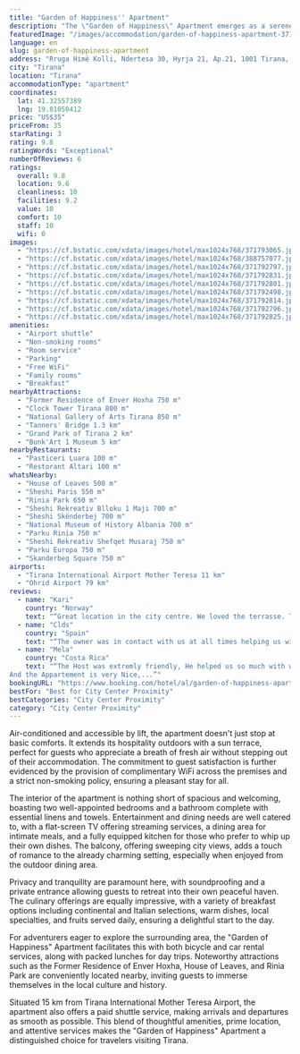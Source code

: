 ```yaml
---
title: "Garden of Happiness'' Apartment"
description: "The \"Garden of Happiness\" Apartment emerges as a serene oasis in the heart of Tirana, merely a stone's throw away from the bustling Skanderbeg Square and the scenic Dajti Ekspres Cable Car."
featuredImage: "/images/accommodation/garden-of-happiness-apartment-371793065.jpg"
language: en
slug: garden-of-happiness-apartment
address: "Rruga Himë Kolli, Ndertesa 30, Hyrja 21, Ap.21, 1001 Tirana, Albania"
city: "Tirana"
location: "Tirana"
accommodationType: "apartment"
coordinates:
  lat: 41.32557389
  lng: 19.81050412
price: "US$35"
priceFrom: 35
starRating: 3
rating: 9.8
ratingWords: "Exceptional"
numberOfReviews: 6
ratings:
  overall: 9.8
  location: 9.6
  cleanliness: 10
  facilities: 9.2
  value: 10
  comfort: 10
  staff: 10
  wifi: 0
images:
  - "https://cf.bstatic.com/xdata/images/hotel/max1024x768/371793065.jpg?k=7036557c25b387d74a15a6cd3b741dd29ccf3382ff4179a5feb7843c73095b3d&o=&hp=1"
  - "https://cf.bstatic.com/xdata/images/hotel/max1024x768/388757077.jpg?k=077c9bab2d483fc629a0d7b314e41ace9bdfcc710a957cadf43210f305eee9dc&o=&hp=1"
  - "https://cf.bstatic.com/xdata/images/hotel/max1024x768/371792797.jpg?k=7527f94506c19bb1b3f0984a0eda171b1d8ea625b378a06bae295d69abcde19b&o=&hp=1"
  - "https://cf.bstatic.com/xdata/images/hotel/max1024x768/371792831.jpg?k=bcb849cb1d50360998bd30a474d9af14d68f146c7219fdd43eb4263c606ff431&o=&hp=1"
  - "https://cf.bstatic.com/xdata/images/hotel/max1024x768/371792801.jpg?k=379133146774aef2dc27bcbc9a40e1a0b9939b1f3a93900dfe008a2738f73487&o=&hp=1"
  - "https://cf.bstatic.com/xdata/images/hotel/max1024x768/371792498.jpg?k=d229461c9ca4d9965658cf6333e30c8ddeff67bf882150015dbee0ff06eb5526&o=&hp=1"
  - "https://cf.bstatic.com/xdata/images/hotel/max1024x768/371792814.jpg?k=be8b85e04eb868fb87fddc9bc2f1baa1bfea73eb02a0bce806d47178ea0856be&o=&hp=1"
  - "https://cf.bstatic.com/xdata/images/hotel/max1024x768/371792796.jpg?k=f5fe3156c745df31df15abbc9cbdc3c597698ca0217e831895fd92962d539cee&o=&hp=1"
  - "https://cf.bstatic.com/xdata/images/hotel/max1024x768/371792825.jpg?k=2164eb026ea459b3130192b7e0fe2b4fd5238020764ffc1e8fc6f46d9cfdea94&o=&hp=1"
amenities:
  - "Airport shuttle"
  - "Non-smoking rooms"
  - "Room service"
  - "Parking"
  - "Free WiFi"
  - "Family rooms"
  - "Breakfast"
nearbyAttractions:
  - "Former Residence of Enver Hoxha 750 m"
  - "Clock Tower Tirana 800 m"
  - "National Gallery of Arts Tirana 850 m"
  - "Tanners' Bridge 1.3 km"
  - "Grand Park of Tirana 2 km"
  - "Bunk'Art 1 Museum 5 km"
nearbyRestaurants:
  - "Pasticeri Luara 100 m"
  - "Restorant Altari 100 m"
whatsNearby:
  - "House of Leaves 500 m"
  - "Sheshi Paris 550 m"
  - "Rinia Park 650 m"
  - "Sheshi Rekreativ Blloku 1 Maji 700 m"
  - "Sheshi Skënderbej 700 m"
  - "National Museum of History Albania 700 m"
  - "Parku Rinia 750 m"
  - "Sheshi Rekreativ Shefqet Musaraj 750 m"
  - "Parku Europa 750 m"
  - "Skanderbeg Square 750 m"
airports:
  - "Tirana International Airport Mother Teresa 11 km"
  - "Ohrid Airport 79 km"
reviews:
  - name: "Kari"
    country: "Norway"
    text: "“Great location in the city centre. We loved the terrasse. The host is very friendly and helpful.”"
  - name: "Clds"
    country: "Spain"
    text: "“The owner was in contact with us at all times helping us with everything we needed throughout our stay. The apartment is very comfortable and has everything. The terrace is really cozy 😋”"
  - name: "Mela"
    country: "Costa Rica"
    text: "“The Host was extremly friendly, He helped us so much with waiting for US in the night, giving US very good and usefull Tips where To Go Next, providing a taxi for US. He îs a super good Host. Highly recommended.
And the Appartement is very Nice,...”"
bookingURL: "https://www.booking.com/hotel/al/garden-of-happiness-apartment.en-gb.html?aid=8035640"
bestFor: "Best for City Center Proximity"
bestCategories: "City Center Proximity"
category: "City Center Proximity"
---
```


Air-conditioned and accessible by lift, the apartment doesn't just stop at basic comforts. It extends its hospitality outdoors with a sun terrace, perfect for guests who appreciate a breath of fresh air without stepping out of their accommodation. The commitment to guest satisfaction is further evidenced by the provision of complimentary WiFi across the premises and a strict non-smoking policy, ensuring a pleasant stay for all.

The interior of the apartment is nothing short of spacious and welcoming, boasting two well-appointed bedrooms and a bathroom complete with essential linens and towels. Entertainment and dining needs are well catered to, with a flat-screen TV offering streaming services, a dining area for intimate meals, and a fully equipped kitchen for those who prefer to whip up their own dishes. The balcony, offering sweeping city views, adds a touch of romance to the already charming setting, especially when enjoyed from the outdoor dining area.

Privacy and tranquility are paramount here, with soundproofing and a private entrance allowing guests to retreat into their own peaceful haven. The culinary offerings are equally impressive, with a variety of breakfast options including continental and Italian selections, warm dishes, local specialties, and fruits served daily, ensuring a delightful start to the day.

For adventurers eager to explore the surrounding area, the "Garden of Happiness" Apartment facilitates this with both bicycle and car rental services, along with packed lunches for day trips. Noteworthy attractions such as the Former Residence of Enver Hoxha, House of Leaves, and Rinia Park are conveniently located nearby, inviting guests to immerse themselves in the local culture and history.

Situated 15 km from Tirana International Mother Teresa Airport, the apartment also offers a paid shuttle service, making arrivals and departures as smooth as possible. This blend of thoughtful amenities, prime location, and attentive services makes the "Garden of Happiness" Apartment a distinguished choice for travelers visiting Tirana.
